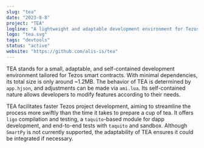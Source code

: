 ```yaml
---
slug: "tea"
date: "2023-8-8"
project: "TEA"
logline: "A lightweight and adaptable development environment for Tezos smart contracts."
logo: "tea.svg"
tags: "devtools"
status: "active"
website: "https://github.com/alis-is/tea"
---
```


TEA stands for a small, adaptable, and self-contained development environment tailored for Tezos smart contracts. With minimal dependencies, its total size is only around ~1.2MB. The behavior of TEA is determined by `app.hjson`, and adjustments can be made via `ami.lua`. Its self-contained nature allows developers to modify features according to their needs.

TEA facilitates faster Tezos project development, aiming to streamline the process more swiftly than the time it takes to prepare a cup of tea. It offers `ligo` compilation and testing, a `taquito`-based module for dapp development, and end-to-end tests with `taquito` and sandbox. Although `SmartPy` is not currently supported, the adaptability of TEA ensures it could be integrated if necessary.
